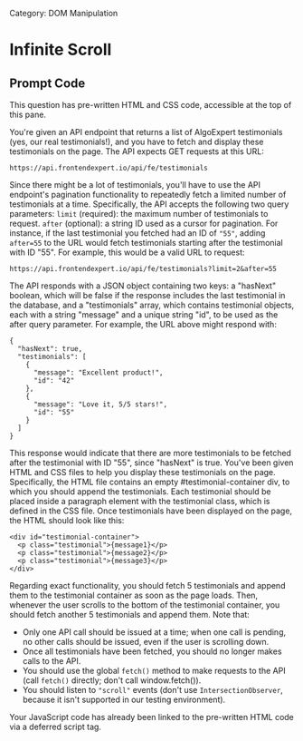 Category:
DOM Manipulation
# Infinite Scroll

## Prompt Code
This question has pre-written HTML and CSS code, accessible at the top of this pane.

You're given an API endpoint that returns a list of AlgoExpert testimonials (yes, our real testimonials!), and you have to fetch and display these testimonials on the page.
The API expects GET requests at this URL:
```
https://api.frontendexpert.io/api/fe/testimonials
```
Since there might be a lot of testimonials, you'll have to use the API endpoint's pagination functionality to repeatedly fetch a limited number of testimonials at a time. Specifically, the API accepts the following two query parameters:
`limit` (required): the maximum number of testimonials to request.
`after` (optional): a string ID used as a cursor for pagination. For instance, if the last testimonial you fetched had an ID of `"55"`, adding `after=55` to the URL would fetch testimonials starting after the testimonial with ID "55".
For example, this would be a valid URL to request:
```
https://api.frontendexpert.io/api/fe/testimonials?limit=2&after=55
```
The API responds with a JSON object containing two keys: a "hasNext" boolean, which will be false if the response includes the last testimonial in the database, and a "testimonials" array, which contains testimonial objects, each with a string "message" and a unique string "id", to be used as the after query parameter.
For example, the URL above might respond with:
```
{
  "hasNext": true,
  "testimonials": [
    {
      "message": "Excellent product!",
      "id": "42"
    },
    {
      "message": "Love it, 5/5 stars!",
      "id": "55"
    }
  ]
}
```

This response would indicate that there are more testimonials to be fetched after the testimonial with ID "55", since "hasNext" is true.
You've been given HTML and CSS files to help you display these testimonials on the page. Specifically, the HTML file contains an empty #testimonial-container div, to which you should append the testimonials. Each testimonial should be placed inside a paragraph element with the testimonial class, which is defined in the CSS file. Once testimonials have been displayed on the page, the HTML should look like this:
```
<div id="testimonial-container">
  <p class="testimonial">{message1}</p>
  <p class="testimonial">{message2}</p>
  <p class="testimonial">{message3}</p>
</div>
```
Regarding exact functionality, you should fetch 5 testimonials and append them to the testimonial container as soon as the page loads. Then, whenever the user scrolls to the bottom of the testimonial container, you should fetch another 5 testimonials and append them.
Note that:
 * Only one API call should be issued at a time; when one call is pending, no other calls should be issued, even if the user is scrolling down.
 * Once all testimonials have been fetched, you should no longer makes calls to the API.
 * You should use the global `fetch()` method to make requests to the API (call `fetch()` directly; don't call window.fetch()).
 * You should listen to `"scroll"` events (don't use `IntersectionObserver`, because it isn't supported in our testing environment).
  
Your JavaScript code has already been linked to the pre-written HTML code via a deferred script tag.